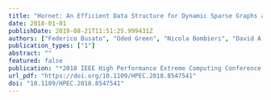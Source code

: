 ```yaml
---
title: "Hornet: An Efficient Data Structure for Dynamic Sparse Graphs and Matrices on GPUs"
date: 2018-01-01
publishDate: 2019-08-21T11:51:25.999431Z
authors: ["Federico Busato", "Oded Green", "Nicola Bombieri", "David A. Bader"]
publication_types: ["1"]
abstract: ""
featured: false
publication: "*2018 IEEE High Performance Extreme Computing Conference, HPEC 2018, Waltham, MA, USA, September 25-27, 2018*"
url_pdf: "https://doi.org/10.1109/HPEC.2018.8547541"
doi: "10.1109/HPEC.2018.8547541"
---
```


